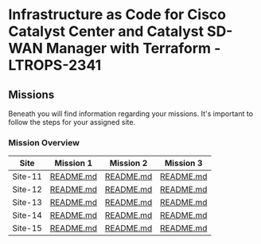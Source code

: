 # Infrastructure as Code for Cisco Catalyst Center and Catalyst SD-WAN Manager with Terraform - LTROPS-2341

## Missions

Beneath you will find information regarding your missions. It's important to follow the steps for your assigned site.

### Mission Overview

| Site    | Mission 1                                              | Mission 2                                              | Mission 3                                              |
| ------- | ------------------------------------------------------ | ------------------------------------------------------ | ------------------------------------------------------ |
| Site-11 | <a href='../Site 11/Mission 1/README.md'>README.md</a> | <a href='../Site 11/Mission 2/README.md'>README.md</a> | <a href='../Site 11/Mission 3/README.md'>README.md</a> |
| Site-12 | <a href='../Site 12/Mission 1/README.md'>README.md</a> | <a href='../Site 12/Mission 2/README.md'>README.md</a> | <a href='../Site 12/Mission 3/README.md'>README.md</a> |
| Site-13 | <a href='../Site 13/Mission 1/README.md'>README.md</a> | <a href='../Site 13/Mission 2/README.md'>README.md</a> | <a href='../Site 13/Mission 3/README.md'>README.md</a> |
| Site-14 | <a href='../Site 14/Mission 1/README.md'>README.md</a> | <a href='../Site 14/Mission 2/README.md'>README.md</a> | <a href='../Site 14/Mission 3/README.md'>README.md</a> |
| Site-15 | <a href='../Site 15/Mission 1/README.md'>README.md</a> | <a href='../Site 15/Mission 2/README.md'>README.md</a> | <a href='../Site 15/Mission 3/README.md'>README.md</a> |
